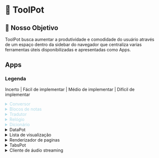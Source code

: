 <style>
.easy {
color: #add8e6;
}
</style>

# 🔩️ ToolPot

## 🎯️ Nosso Objetivo

ToolPot busca aumentar a produtividade e comodidade do usuário através de um espaço dentro da sidebar do navegador que centraliza varias ferramentas úteis disponibilizadas e apresentadas como Apps.

## Apps

### Legenda
Incerto | Fácil de implementar | Médio de implementar | Difícil de implementar

<details>
<summary class="easy">Conversor</summary>

Conversor simples de unidades, conversões de comprimento, massa, volume e tempo.

</details>

<details>
<summary class="easy">Blocos de notas</summary>

Bloco para anotações rápidas, com formatação markdown **<u> básica[Títulos, Listas(numeradas e não numeradas), Negrito, Itálico, Links, Imagens e Citações] </u>**.

</details>

<details>
<summary class="easy">Tradutor</summary>

Tradutor de línguas simples, provavelmente usará uma *API do google translate*.

</details>

<details>
<summary class="easy">Relógio</summary>

	Um app que reúne cronômetro, alarme e temporizador.

</details>

<details>
<summary class="easy">Dicionário</summary>

Dicionário português completo, provê definição, sinônimos e antônimos.

</details>

<details>
<summary >DataPot</summary>

Salve arquivos na nuvem com segurança e praticidade.

</details>

<details>
<summary>Lista de visualização</summary>

Praticamente a playlist “Assistir mais tarde” dentro da sua sidebar.

</details>

<details>
<summary>Renderizador de paginas</summary>

Basicamente voc sera capaz de abrir uma pagina web na sidebar.

</details>

<details>
<summary>TabsPot</summary>

Esta com muitas abas abertas mas não quer fechar-las ainda? TabPot será seu engavetador de abas.

</details>

<details>
<summary>Cliente de áudio streaming</summary>

Front end integrado do seu streaming predileto.

</details>
